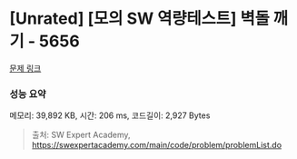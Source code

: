 # [Unrated] [모의 SW 역량테스트] 벽돌 깨기 - 5656 

[문제 링크](https://swexpertacademy.com/main/code/problem/problemDetail.do?contestProbId=AWXRQm6qfL0DFAUo) 

### 성능 요약

메모리: 39,892 KB, 시간: 206 ms, 코드길이: 2,927 Bytes



> 출처: SW Expert Academy, https://swexpertacademy.com/main/code/problem/problemList.do